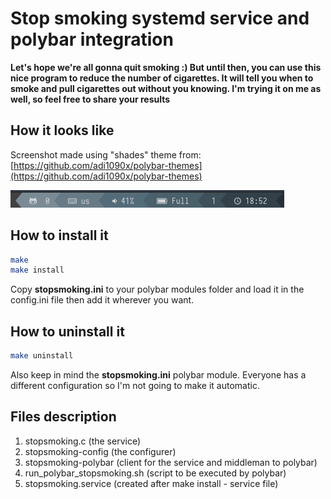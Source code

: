# Stop smoking systemd service and polybar integration
**Let's hope we're all gonna quit smoking :) But until then, you can use this nice program to reduce the number of cigarettes. It will tell you when to smoke and pull cigarettes out without you knowing. I'm trying it on me as well, so feel free to share your results**

## How it looks like
Screenshot made using "shades" theme from: [https://github.com/adi1090x/polybar-themes](https://github.com/adi1090x/polybar-themes)

![Screenshot](https://github.com/fredtux/STOP_Smoking_Polybar/blob/main/Screenshot.png?raw=true)

## How to install it
```bash
make
make install
```

Copy **stopsmoking.ini** to your polybar modules folder and load it in the config.ini file then add it wherever you want.

## How to uninstall it
```bash
make uninstall
```

Also keep in mind the **stopsmoking.ini** polybar module. Everyone has a different configuration so I'm not going to make it automatic.

## Files description
1. stopsmoking.c (the service)
2. stopsmoking-config (the configurer)
3. stopsmoking-polybar (client for the service and middleman to polybar)
4. run_polybar_stopsmoking.sh (script to be executed by polybar)
5. stopsmoking.service (created after make install - service file)
